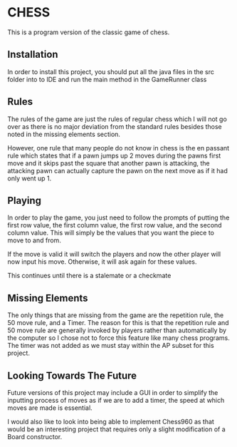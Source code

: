 # CHESS

This is a program version of the classic game of chess. 

## Installation

In order to install this project, you should put all the java files in the src folder into to IDE and run the main method in the GameRunner class

## Rules

The rules of the game are just the rules of regular chess which I will not go over as there is no major deviation from the standard rules besides those noted in the missing elements section. 

However, one rule that many people do not know in chess is the en passant rule which states that if a pawn jumps up 2 moves during the pawns first move and it skips past the square that another pawn is attacking, the attacking pawn can actually capture the pawn on the next move as if it had only went up 1.

## Playing

In order to play the game, you just need to follow the prompts of putting the first row value, the first column value, the first row value, and the second column value. This will simply be the values that you want the piece to move to and from. 

If the move is valid it will switch the players and now the other player will now input his move. Otherwise, it will ask again for these values. 

This continues until there is a stalemate or a checkmate

## Missing Elements

The only things that are missing from the game are the repetition rule, the 50 move rule, and a Timer. The reason for this is that the repetition rule and 50 move rule are generally invoked by players rather than automatically by the computer so I chose not to force this feature like many chess programs. The timer was not added as we must stay within the AP subset for this project.

## Looking Towards The Future

Future versions of this project may include a GUI in order to simplify the inputting process of moves as if we are to add a timer, the speed at which moves are made is essential.

I would also like to look into being able to implement Chess960 as that would be an interesting project that requires only a slight modification of a Board constructor. 